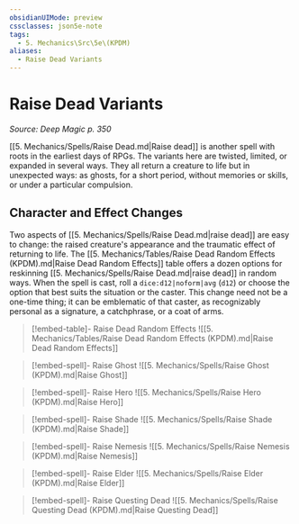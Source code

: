 ```yaml
---
obsidianUIMode: preview
cssclasses: json5e-note
tags:
  - 5. Mechanics\Src\5e\(KPDM)
aliases:
  - Raise Dead Variants
---
```

# Raise Dead Variants
*Source: Deep Magic p. 350* 

[[5. Mechanics/Spells/Raise Dead.md\|Raise dead]] is another spell with roots in the earliest days of RPGs. The variants here are twisted, limited, or expanded in several ways. They all return a creature to life but in unexpected ways: as ghosts, for a short period, without memories or skills, or under a particular compulsion.

## Character and Effect Changes

Two aspects of [[5. Mechanics/Spells/Raise Dead.md\|raise dead]] are easy to change: the raised creature's appearance and the traumatic effect of returning to life. The [[5. Mechanics/Tables/Raise Dead Random Effects (KPDM).md\|Raise Dead Random Effects]] table offers a dozen options for reskinning [[5. Mechanics/Spells/Raise Dead.md\|raise dead]] in random ways. When the spell is cast, roll a `dice:d12|noform|avg` (`d12`) or choose the option that best suits the situation or the caster. This change need not be a one-time thing; it can be emblematic of that caster, as recognizably personal as a signature, a catchphrase, or a coat of arms.

> [!embed-table]- Raise Dead Random Effects
> ![[5. Mechanics/Tables/Raise Dead Random Effects (KPDM).md\|Raise Dead Random Effects]]

> [!embed-spell]- Raise Ghost
> ![[5. Mechanics/Spells/Raise Ghost (KPDM).md\|Raise Ghost]]

> [!embed-spell]- Raise Hero
> ![[5. Mechanics/Spells/Raise Hero (KPDM).md\|Raise Hero]]

> [!embed-spell]- Raise Shade
> ![[5. Mechanics/Spells/Raise Shade (KPDM).md\|Raise Shade]]

> [!embed-spell]- Raise Nemesis
> ![[5. Mechanics/Spells/Raise Nemesis (KPDM).md\|Raise Nemesis]]

> [!embed-spell]- Raise Elder
> ![[5. Mechanics/Spells/Raise Elder (KPDM).md\|Raise Elder]]

> [!embed-spell]- Raise Questing Dead
> ![[5. Mechanics/Spells/Raise Questing Dead (KPDM).md\|Raise Questing Dead]]
